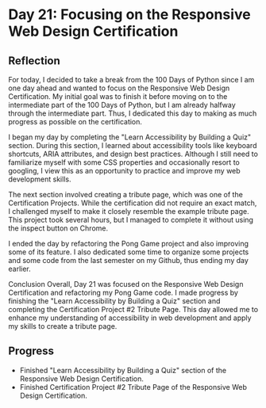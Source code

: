 # Day 21: Focusing on the Responsive Web Design Certification

## Reflection
  For today, I decided to take a break from the 100 Days of Python since I am one day ahead and wanted to focus on the Responsive Web Design Certification. My initial goal was to finish it before moving on to the intermediate part of the 100 Days of Python, but I am already halfway through the intermediate part. Thus, I dedicated this day to making as much progress as possible on the certification.

  I began my day by completing the "Learn Accessibility by Building a Quiz" section. During this section, I learned about accessibility tools like keyboard shortcuts, ARIA attributes, and design best practices. Although I still need to familiarize myself with some CSS properties and occasionally resort to googling, I view this as an opportunity to practice and improve my web development skills.

  The next section involved creating a tribute page, which was one of the Certification Projects. While the certification did not require an exact match, I challenged myself to make it closely resemble the example tribute page. This project took several hours, but I managed to complete it without using the inspect button on Chrome.

  I ended the day by refactoring the Pong Game project and also improving some of its feature. I also dedicated some time to organize some projects and some code from the last semester on my Github, thus ending my day earlier.

  Conclusion
  Overall, Day 21 was focused on the Responsive Web Design Certification and refactoring my Pong Game code. I made progress by finishing the "Learn Accessibility by Building a Quiz" section and completing the Certification Project #2 Tribute Page. This day allowed me to enhance my understanding of accessibility in web development and apply my skills to create a tribute page.

  ## Progress
  - Finished "Learn Accessibility by Building a Quiz" section of the Responsive Web Design Certification. 
  - Finished Certification Project #2 Tribute Page of the Responsive Web Design Certification.